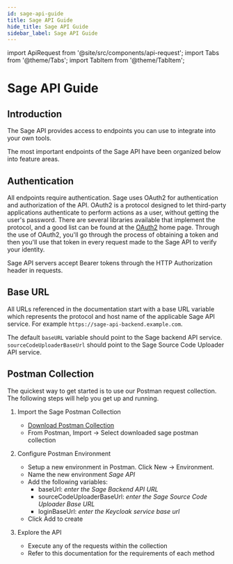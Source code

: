 ```yaml
---
id: sage-api-guide
title: Sage API Guide
hide_title: Sage API Guide
sidebar_label: Sage API Guide
---
```


<!-- Run npm run build-api-doc after modifying this header -->

import ApiRequest from '@site/src/components/api-request';
import Tabs from '@theme/Tabs';
import TabItem from '@theme/TabItem';

# Sage API Guide

## Introduction

The Sage API provides access to endpoints you can use to integrate into your own tools.

The most important endpoints of the Sage API have been organized below into feature areas.

## Authentication

All endpoints require authentication. Sage uses OAuth2 for authentication and authorization of the API. OAuth2 is a protocol designed to let third-party applications authenticate to perform actions as a user, without getting the user's password. There are several libraries available that implement the protocol, and a good list can be found at the [OAuth2](https://oauth.net/2/) home page. Through the use of OAuth2, you'll go through the process of obtaining a token and then you'll use that token in every request made to the Sage API to verify your identity.

Sage API servers accept Bearer tokens through the HTTP Authorization header in requests.

## Base URL

All URLs referenced in the documentation start with a base URL variable which represents the protocol and host name of the applicable Sage API service. For example `https://sage-api-backend.example.com`.

The default `baseURL` variable should point to the Sage backend API service. `sourceCodeUploaderBaseUrl` should point to the Sage Source Code Uploader API service.

## Postman Collection

The quickest way to get started is to use our Postman request collection. The following steps will help you get up and running.

1. Import the Sage Postman Collection

   - <a href="pathname:///data/sage-api.postman_collection.json" download className="button button--primary">Download Postman Collection</a>
   - From Postman, Import -> Select downloaded sage postman collection

1. Configure Postman Environment

   - Setup a new environment in Postman. Click New -> Environment.
   - Name the new environment _Sage API_
   - Add the following variables:
     - baseUrl: _enter the Sage Backend API URL_
     - sourceCodeUploaderBaseUrl: _enter the Sage Source Code Uploader Base URL_
     - loginBaseUrl: _enter the Keycloak service base url_
   - Click Add to create

1. Explore the API
   - Execute any of the requests within the collection
   - Refer to this documentation for the requirements of each method

<!-- End MD Header. Warning Content after this point is autogenerated -->
